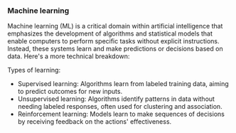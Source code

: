 
### Machine learning
Machine learning (ML) is a critical domain within artificial intelligence that emphasizes the development of algorithms and statistical models that enable computers to perform specific tasks without explicit instructions. Instead, these systems learn and make predictions or decisions based on data. Here's a more technical breakdown:

Types of learning:
  
-  Supervised learning: Algorithms learn from labeled training data, aiming to predict outcomes for new inputs.
-  Unsupervised learning: Algorithms identify patterns in data without needing labeled responses, often used for clustering and association.
-  Reinforcement learning: Models learn to make sequences of decisions by receiving feedback on the actions' effectiveness.
